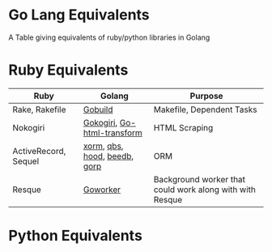 Go Lang Equivalents
==================

A Table giving equivalents of ruby/python libraries in  Golang

# Ruby Equivalents

|   Ruby           | Golang      | Purpose  |
| ---------------- | ----------- | -------- |
|  Rake, Rakefile  |  [Gobuild](https://code.google.com/p/gobuild/)        | Makefile, Dependent Tasks |
|  Nokogiri        | [Gokogiri](http://github.com/moovweb/gokogiri), [Go-html-transform](https://code.google.com/p/go-html-transform/) | HTML Scraping |
| ActiveRecord, Sequel | [xorm](https://github.com/lunny/xorm), [qbs](https://github.com/coocood/qbs), [hood](https://github.com/eaigner/hood), [beedb](https://github.com/astaxie/beedb), [gorp](https://github.com/coopernurse/gorp) | ORM |
| Resque           | [Goworker](http://www.goworker.org/) | Background worker that could work along with with Resque | 


# Python Equivalents
